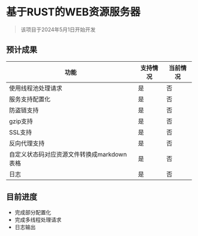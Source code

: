 # 基于RUST的WEB资源服务器

> 该项目于2024年5月1日开始开发

## 预计成果

| 功能                                       | 支持情况 | 当前情况 |
|--------------------------------------------|----------|----------|
| 使用线程池处理请求                          | 是       | 否       |
| 服务支持配置化                              | 是       | 否       |
| 防盗链支持                                  | 是       | 否       |
| gzip支持                                   | 是       | 否       |
| SSL支持                                    | 是       | 否       |
| 反向代理支持                                | 是       | 否       |
| 自定义状态码对应资源文件转换成markdown表格    | 是       | 否       |
| 日志                                       | 是       | 否       |

## 目前进度

* 完成部分配置化
* 完成多线程处理请求
* 日志输出
